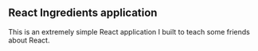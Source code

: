## React Ingredients application

This is an extremely simple React application I built to teach some friends about React.
